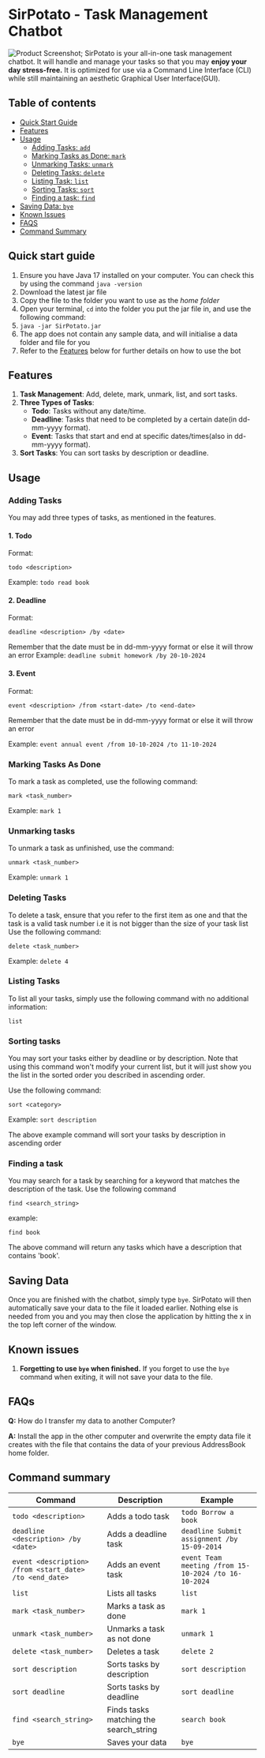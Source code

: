 # SirPotato - Task Management Chatbot

![Product Screenshot](Ui.png);
SirPotato is your all-in-one task management chatbot. It will handle and manage 
your tasks so that you may **enjoy your day stress-free.** It is optimized for use via a 
Command Line Interface (CLI) while still maintaining an aesthetic Graphical User Interface(GUI). 

## Table of contents

- [Quick Start Guide](#quick-start-guide)
- [Features](#features)
- [Usage](#usage)
  - [Adding Tasks: `add`](#adding-tasks)
  - [Marking Tasks as Done: `mark`](#marking-tasks-as-done)
  - [Unmarking Tasks: `unmark`](#unmarking-tasks)
  - [Deleting Tasks: `delete`](#deleting-tasks)
  - [Listing Task: `list`](#listing-tasks)
  - [Sorting Tasks: `sort`](#sorting-tasks)
  - [Finding a task: `find`](#finding-a-task)
- [Saving Data: `bye`](#saving-data)
- [Known Issues](#known-issues)
- [FAQS](#faqs)
- [Command Summary](#command-summary)

## Quick start guide

1. Ensure you have Java 17 installed on your computer. You can check this by using the command `java -version`
2. Download the latest jar file
3. Copy the file to the folder you want to use as the *home folder*
4. Open your terminal, `cd` into the folder you put the jar file in, and use the following command:
5. `java -jar SirPotato.jar`
6. The app does not contain any sample data, and will initialise a data folder and file for you
7. Refer to the [Features](#features) below for further details on how to use the bot


## Features 

1. **Task Management**: Add, delete, mark, unmark, list, and sort tasks.
2. **Three Types of Tasks**:
   - **Todo**: Tasks without any date/time.
   - **Deadline**: Tasks that need to be completed by a certain date(in dd-mm-yyyy format).
   - **Event**: Tasks that start and end at specific dates/times(also in dd-mm-yyyy format).
3. **Sort Tasks**: You can sort tasks by description or deadline.

## Usage 

### Adding Tasks

You may add three types of tasks, as mentioned in the features.

#### 1. **Todo**
Format:
``` 
todo <description>
```
Example:
``` todo read book ```

#### 2. **Deadline**
Format:
```
deadline <description> /by <date>
```
Remember that the date must be in dd-mm-yyyy format or else it will throw an error
Example:
```deadline submit homework /by 20-10-2024```

#### 3. **Event**
Format:
```
event <description> /from <start-date> /to <end-date>
```
Remember that the date must be in dd-mm-yyyy format or else it will throw an error

Example:
```event annual event /from 10-10-2024 /to 11-10-2024```

### Marking Tasks As Done

To mark a task as completed, use the following command:
```
mark <task_number>
```

Example:
```mark 1```

### Unmarking tasks

To unmark a task as unfinished, use the command:
```
unmark <task_number>
```

Example:
```unmark 1```

### Deleting Tasks

To delete a task, ensure that you refer to the first item as one and that the task is a valid task number
i.e it is not bigger than the size of your task list
Use the following command:
```
delete <task_number>
```
Example:
```delete 4```

### Listing Tasks

To list all your tasks, simply use the following command with no additional information:

```
list
```

### Sorting tasks

You may sort your tasks either by deadline or by description. Note that using this command won't modify your current list, but it will just show you the list in the sorted order you described in ascending order.

Use the following command:
```
sort <category>
```

Example:
```sort description```

The above example command will sort your tasks by description in ascending order

### Finding a task

You may search for a task by searching for a keyword that matches the description of the task. Use the following command

```
find <search_string>
```
example:
```
find book
```
The above command will return any tasks which have a description that contains 'book'.

## Saving Data

Once you are finished with the chatbot, simply type ```bye```. SirPotato will then automatically save your data to the file it loaded earlier. Nothing else is needed from you and you may then close the application by hitting the x in the top left corner of the window. 

## Known issues 

1. **Forgetting to use `bye` when finished.** If you forget to use the `bye` command when exiting, it will not save your data to the file.

## FAQs

**Q:** How do I transfer my data to another Computer?

**A:** Install the app in the other computer and overwrite the empty data file it creates with the file that contains the data of your previous AddressBook home folder.

## Command summary

| Command                        | Description      |Example                               |
|--------------------------------|------------------|----------------------------------------------------------|
| `todo <description>`           | Adds a todo task | `todo Borrow a book`                                      |
| `deadline <description> /by <date>`| Adds a deadline task| `deadline Submit assignment /by 15-09-2014`               |
| `event <description> /from <start_date> /to <end_date>`| Adds an event task                         | `event Team meeting /from 15-10-2024 /to 16-10-2024`      |
| `list`                             | Lists all tasks                                            | `list`                                                   |
| `mark <task_number>`               | Marks a task as done                                       | `mark 1`                                                 |
| `unmark <task_number>`             | Unmarks a task as not done                                 | `unmark 1`                                               |
| `delete <task_number>`             | Deletes a task                                             | `delete 2`                                               |
| `sort description`                 | Sorts tasks by description                                 | `sort description`                                       |
| `sort deadline`                    | Sorts tasks by deadline                                    | `sort deadline` 
| `find <search_string>`       |  Finds tasks matching the search_string | `search book`
| `bye` | Saves your data | `bye`



